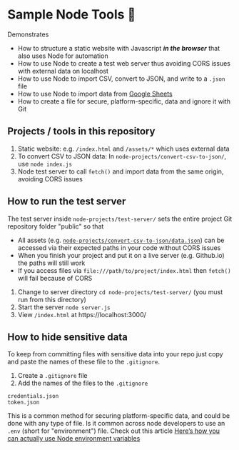 


# Sample Node Tools 🦋

Demonstrates

- How to structure a static website with Javascript ***in the browser*** that also uses Node for automation
- How to use Node to create a test web server thus avoiding CORS issues with external data on localhost
- How to use Node to import CSV, convert to JSON, and write to a `.json` file
- How to use Node to import data from [Google Sheets](https://developers.google.com/sheets/api)
- How to create a file for secure, platform-specific, data and ignore it with Git


## Projects / tools in this repository

1. Static website: e.g. `/index.html` and `/assets/*` which uses external data
1. To convert CSV to JSON data: In `node-projects/convert-csv-to-json/`, use `node index.js`
1. Node test server to call `fetch()` and import data from the same origin, avoiding CORS issues





## How to run the test server

The test server inside `node-projects/test-server/` sets the entire project Git repository folder "public" so that

- All assets (e.g. [`node-projects/convert-csv-to-json/data.json`](https://localhost:3000/node-projects/convert-csv-to-json/data.json)) can be accessed via their expected paths in your code without CORS issues
- When you finish your project and put it on a live server (e.g. Github.io) the paths will still work
- If you access files via `file:///path/to/project/index.html` then `fetch()` will fail because of CORS

1. Change to server directory `cd node-projects/test-server/` (you must run from this directory)
1. Start the server `node server.js`
1. View `/index.html` at https://localhost:3000/







## How to hide sensitive data

To keep from committing files with sensitive data into your repo just copy and paste the names of these file to the `.gitignore`.

1. Create a `.gitignore` file
1. Add the names of the files to the `.gitignore`

```
credentials.json
token.json
```

This is a common method for securing platform-specific data, and could be done with any type of file. Is it common across node developers to use an `.env` (short for "environment") file. Check out this article [Here’s how you can actually use Node environment variables](https://www.freecodecamp.org/news/heres-how-you-can-actually-use-node-environment-variables-8fdf98f53a0a/)
